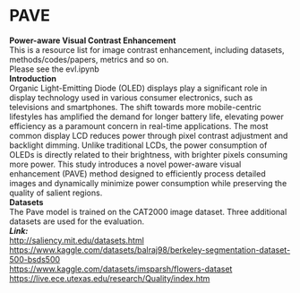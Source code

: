 # PAVE <br>
**Power-aware Visual Contrast Enhancement** <br>
This is a resource list for image contrast enhancement, including datasets, methods/codes/papers, metrics and so on. <br>
Please see the evl.ipynb <br>
**Introduction** <br>
Organic Light-Emitting Diode (OLED) displays play a significant role in display technology used in various consumer electronics, such as televisions and smartphones. The shift towards more mobile-centric lifestyles has amplified the demand for longer battery life, elevating power efficiency as a paramount concern in real-time applications. The most common display LCD reduces power through pixel contrast adjustment and backlight dimming. Unlike traditional LCDs, the power consumption of OLEDs is directly related to their brightness, with brighter pixels consuming more power. This study introduces a novel power-aware visual enhancement (PAVE) method designed to efficiently process detailed images and dynamically minimize power consumption while preserving the quality of salient regions. <br>
**Datasets** <br>
The Pave model is trained on the CAT2000 image dataset. Three additional datasets are used for the evaluation. <br>
***Link:*** <br>
http://saliency.mit.edu/datasets.html <br>
https://www.kaggle.com/datasets/balraj98/berkeley-segmentation-dataset-500-bsds500 <br>
https://www.kaggle.com/datasets/imsparsh/flowers-dataset <br>
https://live.ece.utexas.edu/research/Quality/index.htm <br>
